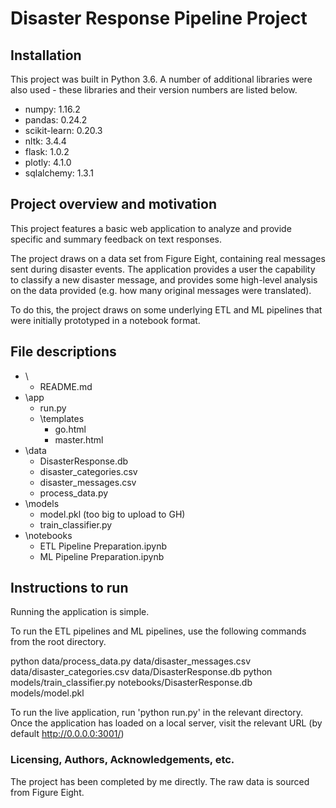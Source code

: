 # Disaster Response Pipeline Project

## Installation
This project was built in Python 3.6. A number of additional libraries were also used - these libraries and their version numbers are listed below. 

- numpy: 1.16.2
- pandas: 0.24.2
- scikit-learn: 0.20.3
- nltk: 3.4.4
- flask: 1.0.2
- plotly: 4.1.0
- sqlalchemy: 1.3.1

## Project overview and motivation

This project features a basic web application to analyze and provide specific and summary feedback on text responses. 

The project draws on a data set from Figure Eight, containing real messages sent during disaster events. The application provides a user the capability to classify a new disaster message, and provides some high-level analysis on the data provided (e.g. how many original messages were translated).

To do this, the project draws on some underlying ETL and ML pipelines that were initially prototyped in a notebook format. 

## File descriptions
- \
	- README.md
- \app
	- run.py
	- \templates
	   - go.html
	   - master.html
- \data
	- DisasterResponse.db
	- disaster_categories.csv
	- disaster_messages.csv
	- process_data.py
- \models
	- model.pkl (too big to upload to GH)
	- train_classifier.py
- \notebooks
	- ETL Pipeline Preparation.ipynb
	- ML Pipeline Preparation.ipynb

## Instructions to run

Running the application is simple.

To run the ETL pipelines and ML pipelines, use the following commands from the root directory.

python data/process_data.py data/disaster_messages.csv data/disaster_categories.csv data/DisasterResponse.db
python models/train_classifier.py notebooks/DisasterResponse.db models/model.pkl

To run the live application, run 'python run.py' in the relevant directory. Once the application has loaded on a local server, visit the relevant URL (by default http://0.0.0.0:3001/)

### Licensing, Authors, Acknowledgements, etc.
The project has been completed by me directly. The raw data is sourced from Figure Eight. 